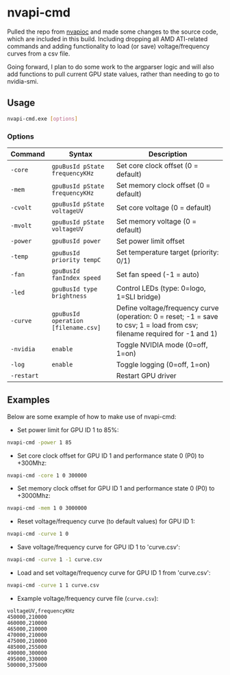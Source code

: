 # nvapi-cmd

Pulled the repo from [nvapioc](https://github.com/Demion/nvapioc) and made some changes to the source code, which are included in this build. Including dropping all AMD ATI-related commands and adding functionality to load (or save) voltage/frequency curves from a csv file.

Going forward, I plan to do some work to the argparser logic and will also add functions to pull current GPU state values, rather than needing to go to nvidia-smi.

## Usage

```bash
nvapi-cmd.exe [options]
```

### Options

| Command | Syntax | Description |
|---------|--------|-------------|
| `-core` | `gpuBusId pState frequencyKHz` | Set core clock offset (0 = default) |
| `-mem` | `gpuBusId pState frequencyKHz` | Set memory clock offset (0 = default) |
| `-cvolt` | `gpuBusId pState voltageUV` | Set core voltage (0 = default) |
| `-mvolt` | `gpuBusId pState voltageUV` | Set memory voltage (0 = default) |
| `-power` | `gpuBusId power` | Set power limit offset |
| `-temp` | `gpuBusId priority tempC` | Set temperature target (priority: 0/1) |
| `-fan` | `gpuBusId fanIndex speed` | Set fan speed (-1 = auto) |
| `-led` | `gpuBusId type brightness` | Control LEDs (type: 0=logo, 1=SLI bridge) |
| `-curve` | `gpuBusId operation [filename.csv]` | Define voltage/frequency curve (operation: 0 = reset; -1 = save to csv; 1 = load from csv; filename required for -1 and 1) |
| `-nvidia` | `enable` | Toggle NVIDIA mode (0=off, 1=on) |
| `-log` | `enable` | Toggle logging (0=off, 1=on) |
| `-restart` | | Restart GPU driver |

## Examples

Below are some example of how to make use of nvapi-cmd:

- Set power limit for GPU ID 1 to 85%:

```bash
nvapi-cmd -power 1 85
```

- Set core clock offset for GPU ID 1 and performance state 0 (P0) to +300Mhz:

```bash
nvapi-cmd -core 1 0 300000
```

- Set memory clock offset for GPU ID 1 and performance state 0 (P0) to +3000Mhz:

```bash
nvapi-cmd -mem 1 0 3000000
```

- Reset voltage/frequency curve (to default values) for GPU ID 1:

```bash
nvapi-cmd -curve 1 0
```

- Save voltage/frequency curve for GPU ID 1 to 'curve.csv':

```bash
nvapi-cmd -curve 1 -1 curve.csv
```

- Load and set voltage/frequency curve for GPU ID 1 from 'curve.csv':

```bash
nvapi-cmd -curve 1 1 curve.csv
```

- Example voltage/frequency curve file (`curve.csv`):

```csv
voltageUV,frequencyKHz
450000,210000
460000,210000
465000,210000
470000,210000
475000,210000
485000,255000
490000,300000
495000,330000
500000,375000
```